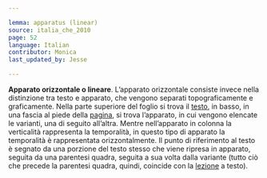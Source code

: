 ```yaml
---

lemma: apparatus (linear)
source: italia_che_2010
page: 52
language: Italian
contributor: Monica
last_updated_by: Jesse

---
```


**Apparato orizzontale o lineare**. L’apparato orizzontale consiste invece nella distinzione tra testo e apparato, che vengono separati topograficamente e graficamente. Nella parte superiore del foglio si trova il [testo](text.html), in basso, in una fascia al piede della [pagina](page.html), si trova l’apparato, in cui vengono elencate le varianti, una di seguito all’altra. Mentre nell’apparato in colonna la verticalità rappresenta la temporalità, in questo tipo di apparato la temporalità è rappresentata orizzontalmente. Il punto di riferimento al testo è segnato da una porzione del testo stesso che viene ripresa in apparato, seguita da una parentesi quadra, seguita a sua volta dalla variante (tutto ciò che precede la parentesi quadra, quindi, coincide con la [lezione](readingVariant.html) a testo).
